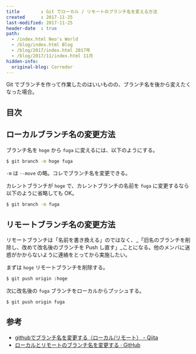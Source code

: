 ```yaml
---
title        : Git でローカル / リモートのブランチ名を変える方法
created      : 2017-11-25
last-modified: 2017-11-25
header-date  : true
path:
  - /index.html Neo's World
  - /blog/index.html Blog
  - /blog/2017/index.html 2017年
  - /blog/2017/11/index.html 11月
hidden-info:
  original-blog: Corredor
---
```


Git でブランチを作って作業したのはいいものの、ブランチ名を後から変えたくなった場合。

## 目次

## ローカルブランチ名の変更方法

ブランチ名を `hoge` から `fuga` に変えるには、以下のようにする。

```bash
$ git branch -m hoge fuga
```

`-m` は `--move` の略。コレでブランチ名を変更できる。

カレントブランチが `hoge` で、カレントブランチの名前を `fuga` に変更するなら以下のように省略しても OK。

```bash
$ git branch -m fuga
```

## リモートブランチ名の変更方法

リモートブランチは「名前を書き換える」のではなく、_「旧名のブランチを削除し、改めて改名後のブランチを Push し直す」_ことになる。他のメンバに迷惑がかからないように連絡をとってから実施したい。

まずは `hoge` リモートブランチを削除する。

```bash
$ git push origin :hoge
```

次に改名後の `fuga` ブランチをローカルからプッシュする。

```bash
$ git push origin fuga
```

## 参考

- [githubでブランチ名を変更する（ローカル/リモート） - Qiita](https://qiita.com/amidara/items/e47dfb0cf88270ef2802)
- [ローカルとリモートのブランチ名を変更する · GitHub](https://gist.github.com/naosim/e2ee53c04e2d80eb3362)
